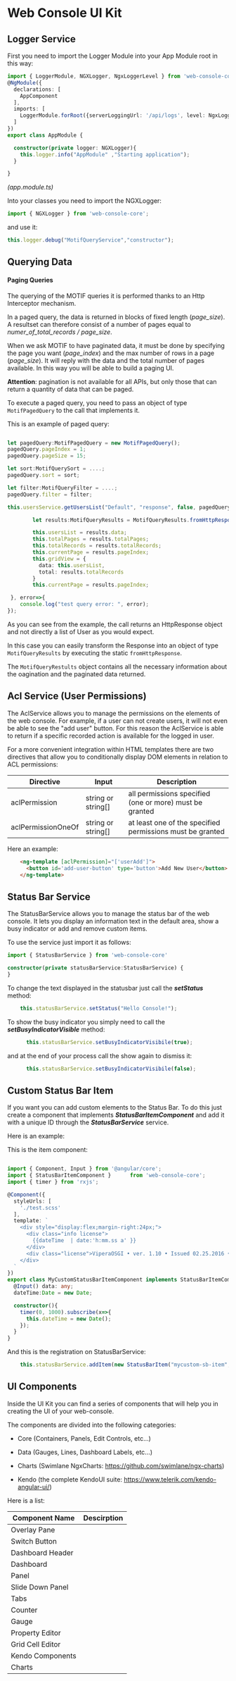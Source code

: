 # Web Console UI Kit



## Logger Service

First you need to import the Logger Module into your App Module root in this way:

```typescript
import { LoggerModule, NGXLogger, NgxLoggerLevel } from 'web-console-core'
@NgModule({
  declarations: [
    AppComponent 
  ],
  imports: [
    LoggerModule.forRoot({serverLoggingUrl: '/api/logs', level: NgxLoggerLevel.TRACE, serverLogLevel: NgxLoggerLevel.OFF})
  ]
})
export class AppModule { 

  constructor(private logger: NGXLogger){
    this.logger.info("AppModule" ,"Starting application");
  }

}
```
*(app.module.ts)*


Into your classes you need to import the NGXLogger:

```typescript
import { NGXLogger } from 'web-console-core';
```

and use it:

```typescript
this.logger.debug("MotifQueryService","constructor");
```



## Querying Data ##

#### Paging Queries ####
The querying of the MOTIF queries it is performed thanks to an Http Interceptor mechanism. 

In a paged query, the data is returned in blocks of fixed length (*page_size*).  A resultset can therefore consist of a number of pages equal to *numer_of_total_records / page_size*.

When we ask MOTIF to have paginated data, it must be done by specifying the page you want (*page_index*) and the max number of rows in a page (*page_size*). It will reply with the data and the total number of pages available. In this way you will be able to build a paging UI.

**Attention**: pagination is not available for all APIs, but only those that can return a quantity of data that can be paged.



To execute a paged query, you need to pass an object of type `MotifPagedQuery` to the call that implements it.

This is an example of paged query:

```typescript

let pagedQuery:MotifPagedQuery = new MotifPagedQuery();
pagedQuery.pageIndex = 1;
pagedQuery.pageSize = 15;

let sort:MotifQuerySort = ....; 
pagedQuery.sort = sort;

let filter:MotifQueryFilter = ....;
pagedQuery.filter = filter;

this.usersService.getUsersList("Default", "response", false, pagedQuery).subscribe((response)=>{

        let results:MotifQueryResults = MotifQueryResults.fromHttpResponse(response);

    	this.usersList = results.data;
        this.totalPages = results.totalPages;
        this.totalRecords = results.totalRecords;
        this.currentPage = results.pageIndex;
        this.gridView = {
          data: this.usersList,
          total: results.totalRecords
        }
        this.currentPage = results.pageIndex;

 }, error=>{
    console.log("test query error: ", error);
});
```

As you can see from the example, the call returns an HttpResponse object and not directly a list of User as you would expect.

In this case you can easily transform the Response into an object of type `MotifQueryResults` by executing the static `fromHttpResponse`.

The `MotifQueryRestults` object contains all the necessary information about the oagination and the paginated data returned.



## Acl Service (User Permissions)

The AclService allows you to manage the permissions on the elements of the web console. For example, if a user can not create users, it will not even be able to see the "add user" button.
For this reason the AclService is able to return if a specific recorded action is available for the logged in user.

For a more convenient integration within HTML templates there are two directives that allow you to conditionally display DOM elements in relation to ACL permissions:


| Directive          | Input           | Description |
|--------------------|-----------------|-------------|
| aclPermission      | string or string[] | all permissions specified (one or more) must be granted             |
| aclPermissionOneOf | string or string[] | at least one of the specified permissions must be granted             |

Here an example:

```html
    <ng-template [aclPermission]="['userAdd']">
      <button id='add-user-button' type='button'>Add New User</button>
    </ng-template>
```



## Status Bar Service

The StatusBarService allows you to manage the status bar of the web console. It lets you display an information text in the default area, show a busy indicator or add and remove custom items.

To use the service just import it as follows:

```typescript
import { StatusBarService } from 'web-console-core'

constructor(private statusBarService:StatusBarService) {
}

```

To change the text displayed in the statusbar just call the ***setStatus*** method:

```typescript
    this.statusBarService.setStatus("Hello Console!");
```

To show the busy indicator you simply need to call the ***setBusyIndicatorVisible*** method:

```typescript
      this.statusBarService.setBusyIndicatorVisibile(true);
```

and at the end of your process call the show again to dismiss it:

```typescript
      this.statusBarService.setBusyIndicatorVisibile(false);
```

### 

## Custom Status Bar Item

If you want you can add custom elements to the Status Bar. To do this just create a component that implements ***StatusBarItemComponent*** and add it with a unique ID through the ***StatusBarService*** service.

Here is an example:


This is the item component:
```typescript

import { Component, Input } from '@angular/core';
import { StatusBarItemComponent }      from 'web-console-core';
import { timer } from 'rxjs';

@Component({
  styleUrls: [
    './test.scss'
  ],
  template: `
    <div style="display:flex;margin-right:24px;">
      <div class="info license">
        {{dateTime  | date:'h:mm.ss a' }}
      </div>
      <div class="license">ViperaOSGI • ver. 1.10 • Issued 02.25.2016 • <b class="warn">Expires 12.31.2018</b></div>
    </div>
  `
})
export class MyCustomStatusBarItemComponent implements StatusBarItemComponent {
  @Input() data: any;
  dateTime:Date = new Date;

  constructor(){
    timer(0, 1000).subscribe(x=>{
      this.dateTime = new Date();
    });
  }
}
```

And this is the registration on StatusBarService:
```typescript
    this.statusBarService.addItem(new StatusBarItem("mycustom-sb-item", MyCustomStatusBarItemComponent, {}));
```



## UI Components

Inside the UI Kit you can find a series of components that will help you in creating the UI of your web-console.

The components are divided into the following categories:

- Core (Containers, Panels, Edit Controls, etc...)

- Data (Gauges, Lines, Dashboard Labels, etc...)

- Charts (Swimlane NgxCharts: https://github.com/swimlane/ngx-charts)

- Kendo (the complete KendoUI suite: https://www.telerik.com/kendo-angular-ui/)


Here is a list:

| Component Name   | Descirption |
| ---------------- | ----------- |
| Overlay Pane     |             |
| Switch Button    |             |
| Dashboard Header |             |
| Dashboard        |             |
| Panel            |             |
| Slide Down Panel |             |
| Tabs             |             |
| Counter          |             |
| Gauge            |             |
| Property Editor  |             |
| Grid Cell Editor |             |
| Kendo Components |             |
| Charts           |             |

